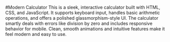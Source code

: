#Modern Calculator
This is a sleek, interactive calculator built with HTML, CSS, and JavaScript. It supports keyboard input, handles basic arithmetic operations, and offers a polished glassmorphism-style UI. The calculator smartly deals with errors like division by zero and includes responsive behavior for mobile. Clean, smooth animations and intuitive features make it feel modern and easy to use.

